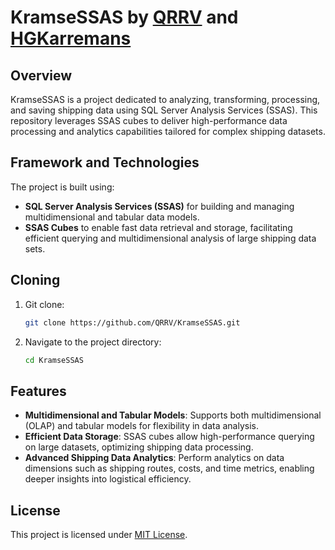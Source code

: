 # KramseSSAS by [QRRV](https://github.com/qrrv) and [HGKarremans](https://github.com/hgkarremans)

## Overview
KramseSSAS is a project dedicated to analyzing, transforming, processing, and saving shipping data using SQL Server Analysis Services (SSAS). This repository leverages SSAS cubes to deliver high-performance data processing and analytics capabilities tailored for complex shipping datasets.

## Framework and Technologies
The project is built using:
- **SQL Server Analysis Services (SSAS)** for building and managing multidimensional and tabular data models.
- **SSAS Cubes** to enable fast data retrieval and storage, facilitating efficient querying and multidimensional analysis of large shipping data sets.

## Cloning

1. Git clone:
   ```sh
   git clone https://github.com/QRRV/KramseSSAS.git
   ```
2. Navigate to the project directory:
   ```sh
   cd KramseSSAS
   ```

## Features
- **Multidimensional and Tabular Models**: Supports both multidimensional (OLAP) and tabular models for flexibility in data analysis.
- **Efficient Data Storage**: SSAS cubes allow high-performance querying on large datasets, optimizing shipping data processing.
- **Advanced Shipping Data Analytics**: Perform analytics on data dimensions such as shipping routes, costs, and time metrics, enabling deeper insights into logistical efficiency.

## License
This project is licensed under [MIT License](LICENSE).
